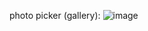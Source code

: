 photo picker (gallery):
![image](https://github.com/Attty/experiment/assets/127392399/6699262f-39ec-46fb-a5a1-5563b59d68d4)
